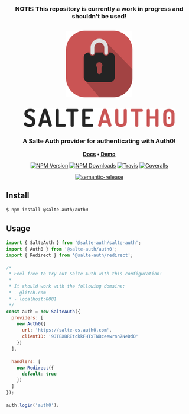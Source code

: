 <h3 align="center">
	NOTE: This repository is currently a work in progress and shouldn't be used!
</h3>

<h2 align="center">
  <div>
    <a href="https://github.com/salte-auth/auth0">
      <img height="180px" src="https://raw.githubusercontent.com/salte-auth/logos/master/images/logo.svg?sanitize=true">
      <br>
      <br>
      <img height="50px" src="https://raw.githubusercontent.com/salte-auth/logos/master/images/%40salte-auth/auth0.svg?sanitize=true">
    </a>
  </div>
</h2>

<h3 align="center">
	A Salte Auth provider for authenticating with Auth0!
</h3>

<p align="center">
	<strong>
		<a href="https://salte-auth.github.io/salte-auth">Docs</a>
		•
		<a href="https://salte-auth-demo.glitch.me">Demo</a>
	</strong>
</p>

<div align="center">

  [![NPM Version][npm-version-image]][npm-url]
  [![NPM Downloads][npm-downloads-image]][npm-url]
  [![Travis][travis-ci-image]][travis-ci-url]
  [![Coveralls][coveralls-image]][coveralls-url]

  [![semantic-release][semantic-release-image]][semantic-release-url]

</div>

## Install

```sh
$ npm install @salte-auth/auth0
```

## Usage

```js
import { SalteAuth } from '@salte-auth/salte-auth';
import { Auth0 } from '@salte-auth/auth0';
import { Redirect } from '@salte-auth/redirect';

/* 
 * Feel free to try out Salte Auth with this configuration!
 * 
 * It should work with the following domains:
 * - glitch.com
 * - localhost:8081
 */
const auth = new SalteAuth({
  providers: [
    new Auth0({
      url: 'https://salte-os.auth0.com',
      clientID: '9JTBXBREtckkFHTxTNBceewrnn7NeDd0'
    })
  ],

  handlers: [
    new Redirect({
      default: true
    })
  ]
});

auth.login('auth0');
```

[npm-version-image]: https://img.shields.io/npm/v/@salte-auth/auth0.svg?style=flat
[npm-downloads-image]: https://img.shields.io/npm/dm/@salte-auth/auth0.svg?style=flat
[npm-url]: https://npmjs.org/package/@salte-auth/auth0

[travis-ci-image]: https://img.shields.io/travis/com/salte-auth/auth0/master.svg?style=flat
[travis-ci-url]: https://travis-ci.com/salte-auth/auth0

[coveralls-image]: https://img.shields.io/coveralls/salte-auth/auth0/master.svg
[coveralls-url]: https://coveralls.io/github/salte-auth/auth0?branch=master

[commitizen-image]: https://img.shields.io/badge/commitizen-friendly-brightgreen.svg
[commitizen-url]: https://commitizen.github.io/cz-cli/

[semantic-release-url]: https://github.com/semantic-release/semantic-release
[semantic-release-image]: https://img.shields.io/badge/%20%20%F0%9F%93%A6%F0%9F%9A%80-semantic--release-e10079.svg
